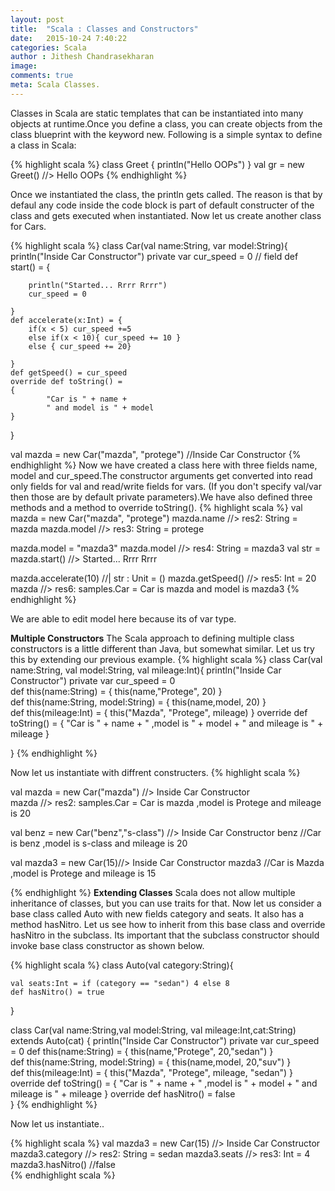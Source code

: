 ```yaml
---
layout: post
title:  "Scala : Classes and Constructors"
date:   2015-10-24 7:40:22
categories: Scala
author : Jithesh Chandrasekharan
image: 
comments: true
meta: Scala Classes.
---
```


Classes in Scala are static templates that can be instantiated into many objects at runtime.Once you define a class, you can create objects from the class blueprint with the keyword new. Following is a simple syntax to define a class in Scala:

{% highlight scala %}
class Greet { 
  println("Hello OOPs") 
  }
 val gr = new Greet()  //> Hello OOPs
{% endhighlight %}

Once we instantiated the class, the println gets called. The reason is that by defaul any code inside the code block is part of default constructer of the class and gets executed when instantiated. Now let us create another class for Cars.

{% highlight scala %}
class Car(val name:String, var model:String){
  	println("Inside Car Constructor")
  	private var cur_speed = 0 // field
  	def start() = {
  	
  		println("Started... Rrrr Rrrr")
  		cur_speed = 0
  		
  	}
  	def accelerate(x:Int) = {
  		if(x < 5) cur_speed +=5
  		else if(x < 10){ cur_speed += 10 }
  		else { cur_speed += 20}
    		
  	} 	
  	def getSpeed() = cur_speed 	
  	override def toString() =
  	{
  			"Car is " + name +
  			" and model is " + model
  	}
  	
  }
  
  val mazda = new Car("mazda", "protege") //Inside Car Constructor
{% endhighlight %}
Now we have created a class here with three fields name, model and cur_speed.The constructor arguments get converted into read only fields for val and read/write fields for vars. (If you don't specify val/var then those are by default private parameters).We have also defined three methods and a method to override toString().
{% highlight scala %}
 val mazda = new Car("mazda", "protege")
  mazda.name     //> res2: String = mazda
  mazda.model   //> res3: String = protege
  
  mazda.model = "mazda3"
  mazda.model      //> res4: String = mazda3
  val str = mazda.start() //> Started... Rrrr Rrrr
                                                 
  mazda.accelerate(10) //| str  : Unit = ()
  mazda.getSpeed()    //> res5: Int = 20
  mazda //> res6: samples.Car = Car is mazda and model is mazda3
{% endhighlight %}

We are able to edit model here because its of var type. 

**Multiple Constructors**
The Scala approach to defining multiple class constructors is a little different than Java, but somewhat similar. Let us try this by extending our previous example.
{% highlight scala %}
class Car(val name:String, val model:String, val mileage:Int){
  	println("Inside Car Constructor")
  	private var cur_speed = 0  	
  	def this(name:String) =
  	{
  		this(name,"Protege", 20)
  	}	
  	def this(name:String, model:String) =
  	{
  		this(name,model, 20)
  	} 	
  	def this(mileage:Int) = {
  		this("Mazda", "Protege", mileage)
  	}
  	override def toString() =
  	{
  			"Car is " + name +
  			" ,model is " + model +
  			" and mileage is " + mileage
  	}
  	
  }
{% endhighlight %}

Now let us instantiate with diffrent constructers.
{% highlight scala %}

val mazda = new Car("mazda") //> Inside Car Constructor                            
mazda //> res2: samples.Car = Car is mazda ,model is Protege and mileage is 20
  
val benz = new Car("benz","s-class") //> Inside Car Constructor
benz  //Car is benz ,model is s-class and mileage is 20
  
val mazda3 = new Car(15)//> Inside Car Constructor
mazda3 //Car is Mazda ,model is Protege and mileage is 15

{% endhighlight %}
**Extending Classes**
Scala does not allow multiple inheritance of classes, but you can use traits for that. Now let us consider a base class called Auto with new fields category and seats. It also has a method hasNitro. Let us see how to inherit from this base class and override hasNitro in the subclass. Its important that the subclass constructor should invoke base class constructor as shown below.

{% highlight scala %}
class Auto(val category:String){
  
	val seats:Int = if (category == "sedan") 4 else 8	
	def hasNitro() = true
  	
  }
  
 class Car(val name:String,val model:String, val mileage:Int,cat:String) 
  		extends Auto(cat)
  {
  	println("Inside Car Constructor")
  	private var cur_speed = 0
  	def this(name:String) =
  	{
  		this(name,"Protege", 20,"sedan")
  	}	
  	def this(name:String, model:String) =
  	{
  		this(name,model, 20,"suv")
  	}	
  	def this(mileage:Int) = {
  		this("Mazda", "Protege", mileage, "sedan")
  	}
  	override def toString() =
  	{
  			"Car is " + name +
  			" ,model is " + model +
  			" and mileage is " + mileage
  	}
  	override def hasNitro() = false 	
  }
{% endhighlight %}

Now let us instantiate..

{% highlight scala %}
 val mazda3 = new Car(15) //> Inside Car Constructor
  mazda3.category  //> res2: String = sedan
  mazda3.seats //> res3: Int = 4
  mazda3.hasNitro() //false  
{% endhighlight scala %}




